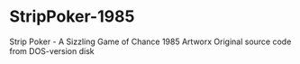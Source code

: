 # StripPoker-1985
Strip Poker - A Sizzling Game of Chance 1985 Artworx
Original source code from DOS-version disk
